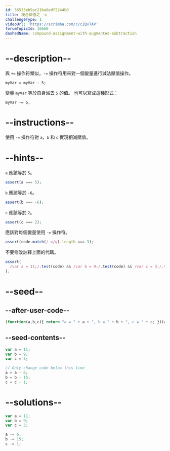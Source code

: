 ```yaml
---
id: 56533eb9ac21ba0edf2244b0
title: 複合賦值之 -=
challengeType: 1
videoUrl: 'https://scrimba.com/c/c2Qv7AV'
forumTopicId: 16660
dashedName: compound-assignment-with-augmented-subtraction
---
```


# --description--

與 `+=` 操作符類似，`-=` 操作符用來對一個變量進行減法賦值操作。

`myVar = myVar - 5;`

變量 `myVar` 等於自身減去 `5` 的值。 也可以寫成這種形式：

`myVar -= 5;`

# --instructions--

使用 `-=` 操作符對 `a`，`b` 和 `c` 實現相減賦值。

# --hints--

`a` 應該等於 `5`。

```js
assert(a === 5);
```

`b` 應該等於 `-6`。

```js
assert(b === -6);
```

`c` 應該等於 `2`。

```js
assert(c === 2);
```

應該對每個變量使用 `-=` 操作符。

```js
assert(code.match(/-=/g).length === 3);
```

不要修改註釋上面的代碼。

```js
assert(
  /var a = 11;/.test(code) && /var b = 9;/.test(code) && /var c = 3;/.test(code)
);
```

# --seed--

## --after-user-code--

```js
(function(a,b,c){ return "a = " + a + ", b = " + b + ", c = " + c; })(a,b,c);
```

## --seed-contents--

```js
var a = 11;
var b = 9;
var c = 3;

// Only change code below this line
a = a - 6;
b = b - 15;
c = c - 1;
```

# --solutions--

```js
var a = 11;
var b = 9;
var c = 3;

a -= 6;
b -= 15;
c -= 1;
```
